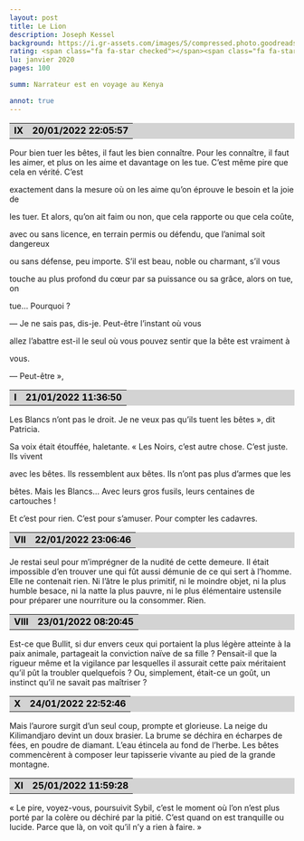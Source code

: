 ```yaml
--- 
layout: post
title: Le Lion
description: Joseph Kessel
background: https://i.gr-assets.com/images/S/compressed.photo.goodreads.com/books/1348788781i/1453138._UY630_SR1200,630_.jpg
rating: <span class="fa fa-star checked"></span><span class="fa fa-star checked"></span><span class="fa fa-star checked"></span><span class="fa fa-star unchecked"></span><span class="fa fa-star unchecked"></span>
lu: janvier 2020
pages: 100

summ: Narrateur est en voyage au Kenya

annot: true
---
```



<div>
<table border="0" width="100%" cellspacing="2" cellpadding="0" bgcolor="#d3d3d3">
<tbody><tr>
<td bgcolor="transparent">
<p style="margin-top: 0px; margin-bottom: 0px; margin-left: 0px; margin-right: 0px; text-indent: 0px"><strong style="color: #000000; background-color: transparent">IX</strong></p></td>
<td bgcolor="transparent">
<p align="right" style="margin-top: 0px; margin-bottom: 0px; margin-left: 0px; margin-right: 0px; text-indent: 0px"><strong style="color: #000000; background-color: transparent">20/01/2022 22:05:57</strong></p></td></tr></tbody></table>
<p>Pour bien tuer les bêtes, il faut les bien connaître. Pour les connaître, il faut les aimer, et plus on les aime et davantage on les tue. C’est même pire que cela en vérité. C’est</p>
<p>exactement dans la mesure où on les aime qu’on éprouve le besoin et la joie de</p>
<p>les tuer. Et alors, qu’on ait faim ou non, que cela rapporte ou que cela coûte,</p>
<p>avec ou sans licence, en terrain permis ou défendu, que l’animal soit dangereux</p>
<p>ou sans défense, peu importe. S’il est beau, noble ou charmant, s’il vous</p>
<p>touche au plus profond du cœur par sa puissance ou sa grâce, alors on tue, on</p>
<p>tue… Pourquoi ?</p>
<p>— Je ne sais pas, dis-je. Peut-être l’instant où vous</p>
<p>allez l’abattre est-il le seul où vous pouvez sentir que la bête est vraiment à</p>
<p>vous.</p>
<p>— Peut-être », </p>
<p> </p>
<table border="0" width="100%" cellspacing="2" cellpadding="0" bgcolor="#d3d3d3">
<tbody><tr>
<td bgcolor="transparent">
<p style="margin-top: 0px; margin-bottom: 0px; margin-left: 0px; margin-right: 0px; text-indent: 0px"><strong style="color: #000000; background-color: transparent">I</strong></p></td>
<td bgcolor="transparent">
<p align="right" style="margin-top: 0px; margin-bottom: 0px; margin-left: 0px; margin-right: 0px; text-indent: 0px"><strong style="color: #000000; background-color: transparent">21/01/2022 11:36:50</strong></p></td></tr></tbody></table>
<p>Les Blancs n’ont pas le droit. Je ne veux pas qu’ils tuent les bêtes », dit Patricia.</p>
<p>Sa voix était étouffée, haletante. « Les Noirs, c’est autre chose. C’est juste. Ils vivent</p>
<p>avec les bêtes. Ils ressemblent aux bêtes. Ils n’ont pas plus d’armes que les</p>
<p>bêtes. Mais les Blancs… Avec leurs gros fusils, leurs centaines de cartouches !</p>
<p>Et c’est pour rien. C’est pour s’amuser. Pour compter les cadavres.</p>
<p> </p>
<table border="0" width="100%" cellspacing="2" cellpadding="0" bgcolor="#d3d3d3">
<tbody><tr>
<td bgcolor="transparent">
<p style="margin-top: 0px; margin-bottom: 0px; margin-left: 0px; margin-right: 0px; text-indent: 0px"><strong style="color: #000000; background-color: transparent">VII</strong></p></td>
<td bgcolor="transparent">
<p align="right" style="margin-top: 0px; margin-bottom: 0px; margin-left: 0px; margin-right: 0px; text-indent: 0px"><strong style="color: #000000; background-color: transparent">22/01/2022 23:06:46</strong></p></td></tr></tbody></table>
<p>Je restai seul pour m’imprégner de la nudité de cette demeure. Il était impossible d’en trouver une qui fût aussi démunie de ce qui sert à l’homme. Elle ne contenait rien. Ni l’âtre le plus primitif, ni le moindre objet, ni la plus humble besace, ni la natte la plus pauvre, ni le plus élémentaire ustensile pour préparer une nourriture ou la consommer. Rien.</p>
<p> </p>
<table border="0" width="100%" cellspacing="2" cellpadding="0" bgcolor="#d3d3d3">
<tbody><tr>
<td bgcolor="transparent">
<p style="margin-top: 0px; margin-bottom: 0px; margin-left: 0px; margin-right: 0px; text-indent: 0px"><strong style="color: #000000; background-color: transparent">VIII</strong></p></td>
<td bgcolor="transparent">
<p align="right" style="margin-top: 0px; margin-bottom: 0px; margin-left: 0px; margin-right: 0px; text-indent: 0px"><strong style="color: #000000; background-color: transparent">23/01/2022 08:20:45</strong></p></td></tr></tbody></table>
<p>Est-ce que Bullit, si dur envers ceux qui portaient la plus légère atteinte à la paix animale, partageait la conviction naïve de sa fille ? Pensait-il que la rigueur même et la vigilance par lesquelles il assurait cette paix méritaient qu’il pût la troubler quelquefois ? Ou, simplement, était-ce un goût, un instinct qu’il ne savait pas maîtriser ?</p>
<p> </p>
<table border="0" width="100%" cellspacing="2" cellpadding="0" bgcolor="#d3d3d3">
<tbody><tr>
<td bgcolor="transparent">
<p style="margin-top: 0px; margin-bottom: 0px; margin-left: 0px; margin-right: 0px; text-indent: 0px"><strong style="color: #000000; background-color: transparent">X</strong></p></td>
<td bgcolor="transparent">
<p align="right" style="margin-top: 0px; margin-bottom: 0px; margin-left: 0px; margin-right: 0px; text-indent: 0px"><strong style="color: #000000; background-color: transparent">24/01/2022 22:52:46</strong></p></td></tr></tbody></table>
<p>Mais l’aurore surgit d’un seul coup, prompte et glorieuse. La neige du Kilimandjaro devint un doux brasier. La brume se déchira en écharpes de fées, en poudre de diamant. L’eau étincela au fond de l’herbe. Les bêtes commencèrent à composer leur tapisserie vivante au pied de la grande montagne.</p>
<p> </p>
<table border="0" width="100%" cellspacing="2" cellpadding="0" bgcolor="#d3d3d3">
<tbody><tr>
<td bgcolor="transparent">
<p style="margin-top: 0px; margin-bottom: 0px; margin-left: 0px; margin-right: 0px; text-indent: 0px"><strong style="color: #000000; background-color: transparent">XI</strong></p></td>
<td bgcolor="transparent">
<p align="right" style="margin-top: 0px; margin-bottom: 0px; margin-left: 0px; margin-right: 0px; text-indent: 0px"><strong style="color: #000000; background-color: transparent">25/01/2022 11:59:28</strong></p></td></tr></tbody></table>
<p>« Le pire, voyez-vous, poursuivit Sybil, c’est le moment où l’on n’est plus porté par la colère ou déchiré par la pitié. C’est quand on est tranquille ou lucide. Parce que là, on voit qu’il n’y a rien à faire. »</p>
<p> </p></div>